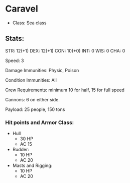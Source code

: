 # Caravel
* Class: Sea class
## Stats:
STR: 12(+1) DEX: 12(+1) CON: 10(+0) INT: 0 WIS: 0 CHA: 0

Speed: 3

Damage Immunities: Physic, Poison

Condition Immunities: All

Crew Requirements: minimum 10 for half, 15 for full speed

Cannons: 6 on either side.

Payload: 25 people, 150 tons

### Hit points and Armor Class:
* Hull
  * 30 HP
  * AC 15
* Rudder:
  * 10 HP
  * AC 20
* Masts and Rigging:
  * 10 HP
  * AC 20

